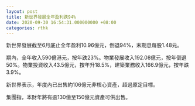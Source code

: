 ```yaml
---
layout: post
title: 新世界發展全年盈利跌94%
date: 2020-09-30 16:54:31.000000000 +08:00
categories: rthk
---
```


新世界發展截至6月底止全年盈利10.96億元，倒退94%，末期息每股1.48元。

期內，全年收入590億港元，按年跌23%。物業發展收入192.08億元，按年倒退50%。物業投資收入43.5億元，按年升18.5%，建築業務收入166.9億元，按年跌3.9%。

新世界表示，年度內已出售約106億元非核心資產，超過原定目標。

集團指，本財年將有逾130億至150億元資產可供出售。
